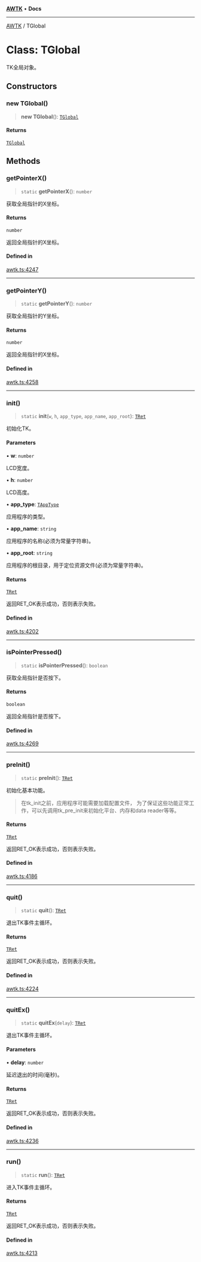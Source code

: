 [**AWTK**](../README.md) • **Docs**

***

[AWTK](../globals.md) / TGlobal

# Class: TGlobal

TK全局对象。

## Constructors

### new TGlobal()

> **new TGlobal**(): [`TGlobal`](TGlobal.md)

#### Returns

[`TGlobal`](TGlobal.md)

## Methods

### getPointerX()

> `static` **getPointerX**(): `number`

获取全局指针的X坐标。

#### Returns

`number`

返回全局指针的X坐标。

#### Defined in

[awtk.ts:4247](https://github.com/zlgopen/awtk-binding/blob/f59cb588237dd9223284af0eed269ac285d66f8b/tools/code_gen/js/output/awtk.ts#L4247)

***

### getPointerY()

> `static` **getPointerY**(): `number`

获取全局指针的Y坐标。

#### Returns

`number`

返回全局指针的X坐标。

#### Defined in

[awtk.ts:4258](https://github.com/zlgopen/awtk-binding/blob/f59cb588237dd9223284af0eed269ac285d66f8b/tools/code_gen/js/output/awtk.ts#L4258)

***

### init()

> `static` **init**(`w`, `h`, `app_type`, `app_name`, `app_root`): [`TRet`](../enumerations/TRet.md)

初始化TK。

#### Parameters

• **w**: `number`

LCD宽度。

• **h**: `number`

LCD高度。

• **app\_type**: [`TAppType`](../enumerations/TAppType.md)

应用程序的类型。

• **app\_name**: `string`

应用程序的名称(必须为常量字符串)。

• **app\_root**: `string`

应用程序的根目录，用于定位资源文件(必须为常量字符串)。

#### Returns

[`TRet`](../enumerations/TRet.md)

返回RET_OK表示成功，否则表示失败。

#### Defined in

[awtk.ts:4202](https://github.com/zlgopen/awtk-binding/blob/f59cb588237dd9223284af0eed269ac285d66f8b/tools/code_gen/js/output/awtk.ts#L4202)

***

### isPointerPressed()

> `static` **isPointerPressed**(): `boolean`

获取全局指针是否按下。

#### Returns

`boolean`

返回全局指针是否按下。

#### Defined in

[awtk.ts:4269](https://github.com/zlgopen/awtk-binding/blob/f59cb588237dd9223284af0eed269ac285d66f8b/tools/code_gen/js/output/awtk.ts#L4269)

***

### preInit()

> `static` **preInit**(): [`TRet`](../enumerations/TRet.md)

初始化基本功能。
> 在tk_init之前，应用程序可能需要加载配置文件，
> 为了保证这些功能正常工作，可以先调用tk_pre_init来初始化平台、内存和data reader等等。

#### Returns

[`TRet`](../enumerations/TRet.md)

返回RET_OK表示成功，否则表示失败。

#### Defined in

[awtk.ts:4186](https://github.com/zlgopen/awtk-binding/blob/f59cb588237dd9223284af0eed269ac285d66f8b/tools/code_gen/js/output/awtk.ts#L4186)

***

### quit()

> `static` **quit**(): [`TRet`](../enumerations/TRet.md)

退出TK事件主循环。

#### Returns

[`TRet`](../enumerations/TRet.md)

返回RET_OK表示成功，否则表示失败。

#### Defined in

[awtk.ts:4224](https://github.com/zlgopen/awtk-binding/blob/f59cb588237dd9223284af0eed269ac285d66f8b/tools/code_gen/js/output/awtk.ts#L4224)

***

### quitEx()

> `static` **quitEx**(`delay`): [`TRet`](../enumerations/TRet.md)

退出TK事件主循环。

#### Parameters

• **delay**: `number`

延迟退出的时间(毫秒)。

#### Returns

[`TRet`](../enumerations/TRet.md)

返回RET_OK表示成功，否则表示失败。

#### Defined in

[awtk.ts:4236](https://github.com/zlgopen/awtk-binding/blob/f59cb588237dd9223284af0eed269ac285d66f8b/tools/code_gen/js/output/awtk.ts#L4236)

***

### run()

> `static` **run**(): [`TRet`](../enumerations/TRet.md)

进入TK事件主循环。

#### Returns

[`TRet`](../enumerations/TRet.md)

返回RET_OK表示成功，否则表示失败。

#### Defined in

[awtk.ts:4213](https://github.com/zlgopen/awtk-binding/blob/f59cb588237dd9223284af0eed269ac285d66f8b/tools/code_gen/js/output/awtk.ts#L4213)
